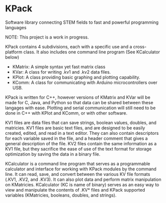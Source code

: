 # KPack
Software library connecting STEM fields to fast and powerful programming languages

NOTE: This project is a work in progress.

KPack contains 4 subdivisions, each with a specific use and a cross-platform class. It also includes one command line program (See KCalculator below)
  - KMatrix: A simple syntax yet fast matrix class
  - KVar: A class for writing .kv1 and .kv2 data files.
  - KPlot: A class providing basic graphing and plotting capability.
  - KComm: A class for communicating with Arduino microcontrollers over USB.
  
KPack is written for C++, however versions of KMatrix and KVar will be made for C, Java, and Python so that data can be shared between these langages with ease. Plotting and serial communication will still need to be done in C++ with KPlot and KComm, or with other software.

KV1 files are data files that can save strings, boolean values, doubles, and matricies. KV1 files are basic text files, and are designed to be easily created, edited, and read in a text editor. They can also contain descriptors for each variable saved in the file, and a header comment that gives a general description of the file. KV2 files contain the same information as a KV1 file, but they sacrifice the ease of use of the text format for storage optimization by saving the data in a binary file. 

 KCalculator is a command line program that serves as a programmable calculator and interface for working with KPack modules by the command line. It can read, save, and convert between the various KV file formats (.KV1, .KV2, and .KV3). It can also plot data and perform matrix manipulation on KMatricies. KCalculator (KC is name of binary) serves as an easy way to view and manipulate the contents of .KV\* files and KPack supported variables (KMatricies, booleans, doubles, and strings).
